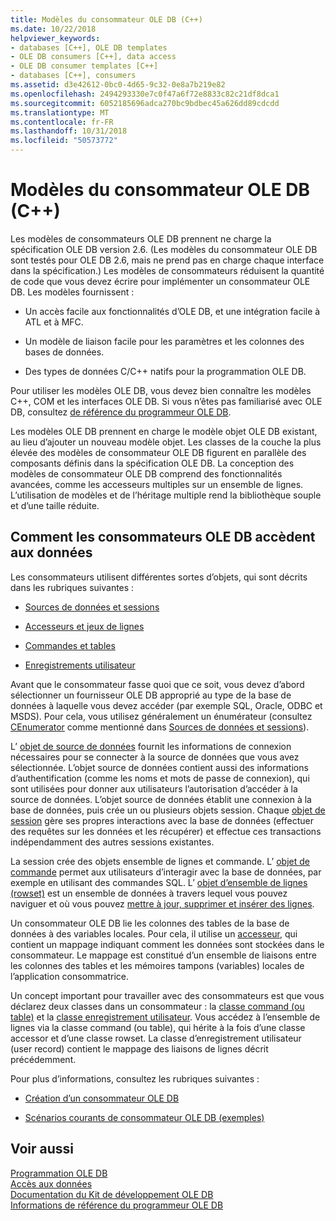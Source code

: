 ```yaml
---
title: Modèles du consommateur OLE DB (C++)
ms.date: 10/22/2018
helpviewer_keywords:
- databases [C++], OLE DB templates
- OLE DB consumers [C++], data access
- OLE DB consumer templates [C++]
- databases [C++], consumers
ms.assetid: d3e42612-0bc0-4d65-9c32-0e8a7b219e82
ms.openlocfilehash: 2494293330e7c0f47a6f72e8833c82c21df8dca1
ms.sourcegitcommit: 6052185696adca270bc9bdbec45a626dd89cdcdd
ms.translationtype: MT
ms.contentlocale: fr-FR
ms.lasthandoff: 10/31/2018
ms.locfileid: "50573772"
---
```

# <a name="ole-db-consumer-templates-c"></a>Modèles du consommateur OLE DB (C++)

Les modèles de consommateurs OLE DB prennent ne charge la spécification OLE DB version 2.6. (Les modèles du consommateur OLE DB sont testés pour OLE DB 2.6, mais ne prend pas en charge chaque interface dans la spécification.) Les modèles de consommateurs réduisent la quantité de code que vous devez écrire pour implémenter un consommateur OLE DB. Les modèles fournissent :

- Un accès facile aux fonctionnalités d’OLE DB, et une intégration facile à ATL et à MFC.

- Un modèle de liaison facile pour les paramètres et les colonnes des bases de données.

- Des types de données C/C++ natifs pour la programmation OLE DB.

Pour utiliser les modèles OLE DB, vous devez bien connaître les modèles C++, COM et les interfaces OLE DB. Si vous n’êtes pas familiarisé avec OLE DB, consultez [de référence du programmeur OLE DB](/previous-versions/windows/desktop/ms718124).

Les modèles OLE DB prennent en charge le modèle objet OLE DB existant, au lieu d’ajouter un nouveau modèle objet. Les classes de la couche la plus élevée des modèles de consommateur OLE DB figurent en parallèle des composants définis dans la spécification OLE DB. La conception des modèles de consommateur OLE DB comprend des fonctionnalités avancées, comme les accesseurs multiples sur un ensemble de lignes. L’utilisation de modèles et de l’héritage multiple rend la bibliothèque souple et d’une taille réduite.

## <a name="how-ole-db-consumers-access-data"></a>Comment les consommateurs OLE DB accèdent aux données

Les consommateurs utilisent différentes sortes d’objets, qui sont décrits dans les rubriques suivantes :

- [Sources de données et sessions](../../data/oledb/data-sources-and-sessions.md)

- [Accesseurs et jeux de lignes](../../data/oledb/accessors-and-rowsets.md)

- [Commandes et tables](../../data/oledb/commands-and-tables.md)

- [Enregistrements utilisateur](../../data/oledb/user-records.md)

Avant que le consommateur fasse quoi que ce soit, vous devez d’abord sélectionner un fournisseur OLE DB approprié au type de la base de données à laquelle vous devez accéder (par exemple SQL, Oracle, ODBC et MSDS). Pour cela, vous utilisez généralement un énumérateur (consultez [CEnumerator](../../data/oledb/cenumerator-class.md) comme mentionné dans [Sources de données et sessions](../../data/oledb/data-sources-and-sessions.md)).

L’ [objet de source de données](../../data/oledb/data-sources-and-sessions.md) fournit les informations de connexion nécessaires pour se connecter à la source de données que vous avez sélectionnée. L’objet source de données contient aussi des informations d’authentification (comme les noms et mots de passe de connexion), qui sont utilisées pour donner aux utilisateurs l’autorisation d’accéder à la source de données. L’objet source de données établit une connexion à la base de données, puis crée un ou plusieurs objets session. Chaque [objet de session](../../data/oledb/data-sources-and-sessions.md) gère ses propres interactions avec la base de données (effectuer des requêtes sur les données et les récupérer) et effectue ces transactions indépendamment des autres sessions existantes.

La session crée des objets ensemble de lignes et commande. L’ [objet de commande](../../data/oledb/commands-and-tables.md) permet aux utilisateurs d’interagir avec la base de données, par exemple en utilisant des commandes SQL. L’ [objet d’ensemble de lignes (rowset)](../../data/oledb/accessors-and-rowsets.md) est un ensemble de données à travers lequel vous pouvez naviguer et où vous pouvez [mettre à jour, supprimer et insérer des lignes](../../data/oledb/updating-rowsets.md).

Un consommateur OLE DB lie les colonnes des tables de la base de données à des variables locales. Pour cela, il utilise un [accesseur](../../data/oledb/accessors-and-rowsets.md), qui contient un mappage indiquant comment les données sont stockées dans le consommateur. Le mappage est constitué d’un ensemble de liaisons entre les colonnes des tables et les mémoires tampons (variables) locales de l’application consommatrice.

Un concept important pour travailler avec des consommateurs est que vous déclarez deux classes dans un consommateur : la [classe command (ou table)](../../data/oledb/commands-and-tables.md) et la [classe enregistrement utilisateur](../../data/oledb/user-records.md). Vous accédez à l’ensemble de lignes via la classe command (ou table), qui hérite à la fois d’une classe accessor et d’une classe rowset. La classe d’enregistrement utilisateur (user record) contient le mappage des liaisons de lignes décrit précédemment.

Pour plus d’informations, consultez les rubriques suivantes :

- [Création d’un consommateur OLE DB](../../data/oledb/creating-an-ole-db-consumer.md)

- [Scénarios courants de consommateur OLE DB (exemples)](../../data/oledb/working-with-ole-db-consumer-templates.md)

## <a name="see-also"></a>Voir aussi

[Programmation OLE DB](../../data/oledb/ole-db-programming.md)<br/>
[Accès aux données](../data-access-in-cpp.md)<br/>
[Documentation du Kit de développement OLE DB](/previous-versions/windows/desktop/ms722784)<br/>
[Informations de référence du programmeur OLE DB](/previous-versions/windows/desktop/ms713643)